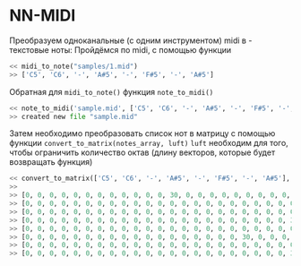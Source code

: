 # NN-MIDI

Преобразуем одноканальные (с одним инструментом) midi в - текстовые ноты:
Пройдёмся по midi, с помощью функции 
```python
<< midi_to_note("samples/1.mid")
>> ['C5', 'C6', '-', 'A#5', '-', 'F#5', '-', 'A#5']
```
Обратная для ```midi_to_note()``` функция ```note_to_midi()```
```python
<< note_to_midi('sample.mid', ['C5', 'C6', '-', 'A#5', '-', 'F#5', '-', 'A#5'] )
>> created new file "sample.mid"
```
Затем необходимо преобразовать список нот в матрицу с помощью функции ```convert_to_matrix(notes_array, luft)```
```luft``` необходим для того, чтобы ограничить количество октав (длину векторов, которые будет возвращать функция)

```python
<< convert_to_matrix(['C5', 'C6', '-', 'A#5', '-', 'F#5', '-', 'A#5'], 4)
>>
>> [0, 0, 0, 0, 0, 0, 0, 0, 0, 0, 0, 0, 30, 0, 0, 0, 0, 0, 0, 0, 0, 0, 0, 0]
>> [0, 0, 0, 0, 0, 0, 0, 0, 0, 0, 0, 0, 0, 0, 0, 0, 0, 0, 0, 0, 0, 0, 0, 0]
>> [0, 0, 0, 0, 0, 0, 0, 0, 0, 0, 0, 0, 0, 0, 0, 0, 0, 0, 0, 0, 0, 0, 0, 0]
>> [0, 0, 0, 0, 0, 0, 0, 0, 0, 0, 0, 0, 0, 0, 0, 0, 0, 0, 0, 0, 0, 0, 30, 0]
>> [0, 0, 0, 0, 0, 0, 0, 0, 0, 0, 0, 0, 0, 0, 0, 0, 0, 0, 0, 0, 0, 0, 0, 0]
>> [0, 0, 0, 0, 0, 0, 0, 0, 0, 0, 0, 0, 0, 0, 0, 0, 0, 0, 30, 0, 0, 0, 0, 0]
>> [0, 0, 0, 0, 0, 0, 0, 0, 0, 0, 0, 0, 0, 0, 0, 0, 0, 0, 0, 0, 0, 0, 0, 0]
>> [0, 0, 0, 0, 0, 0, 0, 0, 0, 0, 0, 0, 0, 0, 0, 0, 0, 0, 0, 0, 0, 0, 30, 0]
```

